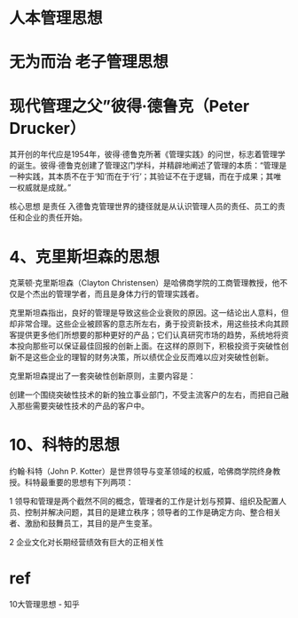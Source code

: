 

# 人本管理思想

# 无为而治 老子管理思想


# 现代管理之父”彼得·德鲁克（Peter Drucker）


其开创的年代应是1954年，彼得·德鲁克所著《管理实践》的问世，标志着管理学的诞生。彼得·德鲁克创建了管理这门学科，并精辟地阐述了管理的本质：“管理是一种实践，其本质不在于‘知’而在于‘行’；其验证不在于逻辑，而在于成果；其唯一权威就是成就。”

核心思想 是责任  入德鲁克管理世界的捷径就是从认识管理人员的责任、员工的责任和企业的责任开始。



# 4、克里斯坦森的思想

克莱顿·克里斯坦森（Clayton Christensen）是哈佛商学院的工商管理教授，他不仅是个杰出的管理学者，而且是身体力行的管理实践者。

克里斯坦森指出，良好的管理是导致这些企业衰败的原因。这一结论出人意料，但却非常合理。这些企业被顾客的意志所左右，勇于投资新技术，用这些技术向其顾客提供更多他们所想要的那种更好的产品；它们认真研究市场的趋势，系统地将资本投向那些可以保证最佳回报的创新上面。在这样的原则下，积极投资于突破性创新不是这些企业的理智的财务决策，所以绩优企业反而难以应对突破性创新。

克里斯坦森提出了一套突破性创新原则，主要内容是：

创建一个围绕突破性技术的新的独立事业部门，不受主流客户的左右，而把自己融入那些需要突破性技术的产品的客户中。



# 10、科特的思想

约翰·科特（John P. Kotter）是世界领导与变革领域的权威，哈佛商学院终身教授。科特最重要的思想有下列两项：

1 领导和管理是两个截然不同的概念，管理者的工作是计划与预算、组织及配置人员、控制并解决问题，其目的是建立秩序；领导者的工作是确定方向、整合相关者、激励和鼓舞员工，其目的是产生变革。

2 企业文化对长期经营绩效有巨大的正相关性


# ref
10大管理思想 - 知乎